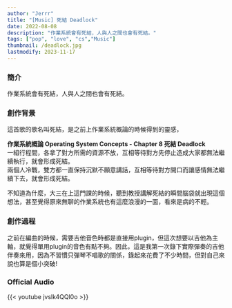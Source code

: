 ```yaml
---
author: "Jerrr"
title: "[Music] 死結 Deadlock"
date: 2022-08-08
description: "作業系統會有死結，人與人之間也會有死結。"
tags: ["pop", "love", "cs","Music"]
thumbnail: /deadlock.jpg
lastmodify: 2023-11-17
---
```


### 簡介
作業系統會有死結，人與人之間也會有死結。

### 創作背景
這首歌的歌名叫死結，是之前上作業系統概論的時候得到的靈感，

**作業系統概論 Operating System Concepts - Chapter 8 死結 Deadlock**<br>
一組行程間，各拿了對方所需的資源不放，互相等待對方先停止造成大家都無法繼續執行，就會形成死結。<br>
兩個人冷戰，雙方都一直保持沉默不願意講話，互相等待對方開口而讓感情無法繼續下去，就會形成死結。<br>

不知道為什麼，大三在上這門課的時候，聽到教授講解死結的瞬間腦袋就出現這個想法，甚至覺得原來無聊的作業系統也有這麼浪漫的一面，看來是病的不輕。

### 創作過程
之前在編曲的時候，需要吉他音色時都是直接用plugin，但這次想要以吉他為主軸，就覺得單用plugin的音色有點不夠。因此，這是我第一次錄下實際彈奏的吉他伴奏來用，因為不習慣只彈琴不唱歌的關係，錄起來花費了不少時間，但對自己來說也算是個小突破!


### Official Audio
{{< youtube jvslk4QQl0o >}}
